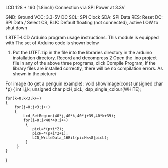 LCD 128 * 160 (1.8inch)
Connection via SPI
Power at 3.3V

GND: Ground
VCC: 3.3-5V DC
SCL: SPI Clock
SDA: SPI Data
RES: Reset
DC: SPI Data / Select
CS, BLK: Default floating (not connected), active LOW to shut down

1.8TFT-LCD Arduino program usage instructions. This module is equipped with
The set of Arduino code is shown below
1. Put the UTFT.zip in the file into the libraries directory in the arduino installation directory.
Record and decompress
2 Open the .ino project file in any of the above three programs, click Compile Program,
If the library files are installed correctly, there will be no compilation errors. As shown in the picture\


For image (to get a penguin example):
void showimage(const unsigned char *p)
{
  	int i,j,k; 
	unsigned char picH,picL;
	dsp_single_colour(WHITE);
	
	for(k=0;k<3;k++)
	{
	   	for(j=0;j<3;j++)
		{	
			Lcd_SetRegion(40*j,40*k,40*j+39,40*k+39);
		    for(i=0;i<40*40;i++)
			 {	
			 	picL=*(p+i*2);
				picH=*(p+i*2+1);				
				LCD_WriteData_16Bit(picH<<8|picL);  						
			 }	
		 }
	}		
}